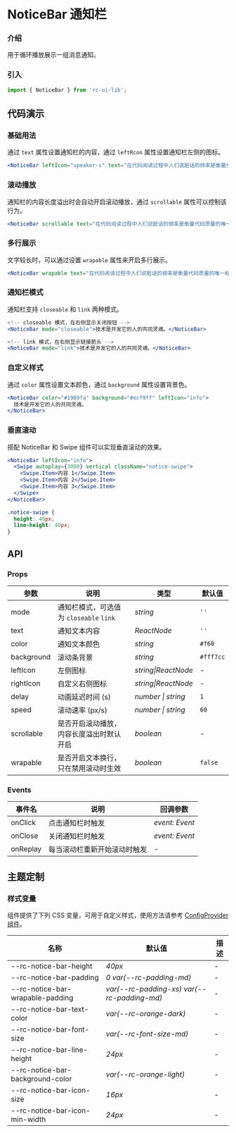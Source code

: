 # NoticeBar 通知栏

### 介绍

用于循环播放展示一组消息通知。

### 引入

```js
import { NoticeBar } from 'rc-ui-lib';
```

## 代码演示

### 基础用法

通过 `text` 属性设置通知栏的内容，通过 `leftRcon` 属性设置通知栏左侧的图标。

```jsx
<NoticeBar leftIcon="speaker-s" text="在代码阅读过程中人们说脏话的频率是衡量代码质量的唯一标准。" />
```

### 滚动播放

通知栏的内容长度溢出时会自动开启滚动播放，通过 `scrollable` 属性可以控制该行为。

```jsx
<NoticeBar scrollable text="在代码阅读过程中人们说脏话的频率是衡量代码质量的唯一标准。" />
```

### 多行展示

文字较长时，可以通过设置 `wrapable` 属性来开启多行展示。

```jsx
<NoticeBar wrapable text="在代码阅读过程中人们说脏话的频率是衡量代码质量的唯一标准。" />
```

### 通知栏模式

通知栏支持 `closeable` 和 `link` 两种模式。

```jsx
<!-- closeable 模式，在右侧显示关闭按钮 -->
<NoticeBar mode="closeable">技术是开发它的人的共同灵魂。</NoticeBar>

<!-- link 模式，在右侧显示链接箭头 -->
<NoticeBar mode="link">技术是开发它的人的共同灵魂。</NoticeBar>
```

### 自定义样式

通过 `color` 属性设置文本颜色，通过 `background` 属性设置背景色。

```jsx
<NoticeBar color="#1989fa" background="#ecf9ff" leftIcon="info">
  技术是开发它的人的共同灵魂。
</NoticeBar>
```

### 垂直滚动

搭配 NoticeBar 和 Swipe 组件可以实现垂直滚动的效果。

```jsx
<NoticeBar leftIcon="info">
  <Swipe autoplay={3000} vertical className="notice-swipe">
    <Swipe.Item>内容 1</Swipe.Item>
    <Swipe.Item>内容 2</Swipe.Item>
    <Swipe.Item>内容 3</Swipe.Item>
  </Swipe>
</NoticeBar>
```

```css
.notice-swipe {
  height: 40px;
  line-height: 40px;
}
```

## API

### Props

| 参数       | 说明                                     | 类型                | 默认值    |
| ---------- | ---------------------------------------- | ------------------- | --------- |
| mode       | 通知栏模式，可选值为 `closeable` `link`  | _string_            | `''`      |
| text       | 通知文本内容                             | _ReactNode_         | `''`      |
| color      | 通知文本颜色                             | _string_            | `#f60`    |
| background | 滚动条背景                               | _string_            | `#fff7cc` |
| leftIcon   | 左侧图标                                 | _string\|ReactNode_ | -         |
| rightIcon  | 自定义右侧图标                           | _string\|ReactNode_ | -         |
| delay      | 动画延迟时间 (s)                         | _number \| string_  | `1`       |
| speed      | 滚动速率 (px/s)                          | _number \| string_  | `60`      |
| scrollable | 是否开启滚动播放，内容长度溢出时默认开启 | _boolean_           | -         |
| wrapable   | 是否开启文本换行，只在禁用滚动时生效     | _boolean_           | `false`   |

### Events

| 事件名   | 说明                         | 回调参数       |
| -------- | ---------------------------- | -------------- |
| onClick  | 点击通知栏时触发             | _event: Event_ |
| onClose  | 关闭通知栏时触发             | _event: Event_ |
| onReplay | 每当滚动栏重新开始滚动时触发 | -              |

## 主题定制

### 样式变量

组件提供了下列 CSS 变量，可用于自定义样式，使用方法请参考 [ConfigProvider 组件](#/zh-CN/config-provider)。

| 名称                             | 默认值                                      | 描述 |
| -------------------------------- | ------------------------------------------- | ---- |
| --rc-notice-bar-height           | _40px_                                      | -    |
| --rc-notice-bar-padding          | _0 var(--rc-padding-md)_                    | -    |
| --rc-notice-bar-wrapable-padding | _var(--rc-padding-xs) var(--rc-padding-md)_ | -    |
| --rc-notice-bar-text-color       | _var(--rc-orange-dark)_                     | -    |
| --rc-notice-bar-font-size        | _var(--rc-font-size-md)_                    | -    |
| --rc-notice-bar-line-height      | _24px_                                      | -    |
| --rc-notice-bar-background-color | _var(--rc-orange-light)_                    | -    |
| --rc-notice-bar-icon-size        | _16px_                                      | -    |
| --rc-notice-bar-icon-min-width   | _24px_                                      | -    |
